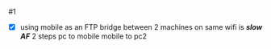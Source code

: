 #1
- [x] using mobile as an FTP bridge between 2 machines on same wifi is ***slow AF***
	2 steps
		pc to mobile
		mobile to pc2